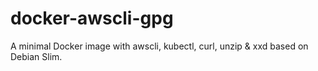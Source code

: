 # docker-awscli-gpg
A minimal Docker image with awscli, kubectl, curl, unzip & xxd based on Debian Slim.
